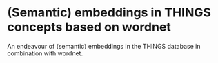 # (Semantic) embeddings in THINGS concepts based on wordnet 
An endeavour of (semantic) embeddings in the THINGS database in combination with wordnet.
